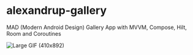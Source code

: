 # alexandrup-gallery
MAD (Modern Android Design) Gallery App with MVVM, Compose, Hilt, Room and Coroutines 

![Large GIF (410x892)](https://github.com/alexandrupele/alexandrup-gallery/assets/8121902/d8b8f44d-4a8a-44fa-b7c7-5b05853d7171)
